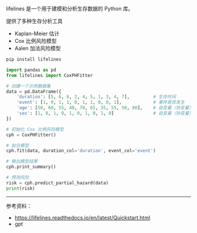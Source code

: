 

lifelines 是一个用于建模和分析生存数据的 Python 库。

提供了多种生存分析工具 
- Kaplan-Meier 估计
- Cox 比例风险模型
- Aalen 加法风险模型


```bash
pip install lifelines
```


```python
import pandas as pd
from lifelines import CoxPHFitter

# 创建一个示例数据集
data = pd.DataFrame({
    'duration': [5, 6, 6, 2, 4, 5, 1, 3, 4, 7],         # 生存时间
    'event': [1, 0, 1, 1, 0, 1, 1, 0, 0, 1],            # 事件是否发生
    'age': [50, 60, 55, 40, 70, 65, 35, 55, 50, 80],    # 自变量（协变量）
    'sex': [1, 0, 1, 0, 1, 0, 1, 0, 1, 0]               # 自变量（协变量）
})

# 初始化 Cox 比例风险模型
cph = CoxPHFitter()

# 拟合模型
cph.fit(data, duration_col='duration', event_col='event')

# 输出模型结果
cph.print_summary()

# 预测风险
risk = cph.predict_partial_hazard(data)
print(risk)
```


----------

参考资料：
- https://lifelines.readthedocs.io/en/latest/Quickstart.html
- gpt



